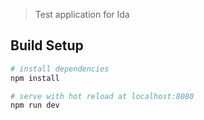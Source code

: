 > Test application for Ida

## Build Setup

``` bash
# install dependencies
npm install

# serve with hot reload at localhost:8080
npm run dev

```